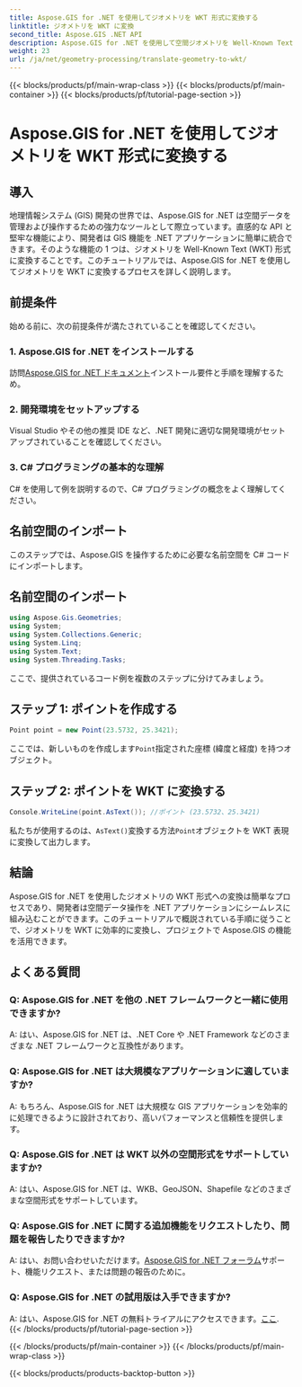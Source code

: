 ```yaml
---
title: Aspose.GIS for .NET を使用してジオメトリを WKT 形式に変換する
linktitle: ジオメトリを WKT に変換
second_title: Aspose.GIS .NET API
description: Aspose.GIS for .NET を使用して空間ジオメトリを Well-Known Text (WKT) 形式に変換する方法を学びます。 GIS 開発スキルを向上させます。
weight: 23
url: /ja/net/geometry-processing/translate-geometry-to-wkt/
---
```


{{< blocks/products/pf/main-wrap-class >}}
{{< blocks/products/pf/main-container >}}
{{< blocks/products/pf/tutorial-page-section >}}

# Aspose.GIS for .NET を使用してジオメトリを WKT 形式に変換する

## 導入
地理情報システム (GIS) 開発の世界では、Aspose.GIS for .NET は空間データを管理および操作するための強力なツールとして際立っています。直感的な API と堅牢な機能により、開発者は GIS 機能を .NET アプリケーションに簡単に統合できます。そのような機能の 1 つは、ジオメトリを Well-Known Text (WKT) 形式に変換することです。このチュートリアルでは、Aspose.GIS for .NET を使用してジオメトリを WKT に変換するプロセスを詳しく説明します。
## 前提条件
始める前に、次の前提条件が満たされていることを確認してください。
### 1. Aspose.GIS for .NET をインストールする
訪問[Aspose.GIS for .NET ドキュメント](https://reference.aspose.com/gis/net/)インストール要件と手順を理解するため。
### 2. 開発環境をセットアップする
Visual Studio やその他の推奨 IDE など、.NET 開発に適切な開発環境がセットアップされていることを確認してください。
### 3. C# プログラミングの基本的な理解
C# を使用して例を説明するので、C# プログラミングの概念をよく理解してください。

## 名前空間のインポート
このステップでは、Aspose.GIS を操作するために必要な名前空間を C# コードにインポートします。
## 名前空間のインポート
```csharp
using Aspose.Gis.Geometries;
using System;
using System.Collections.Generic;
using System.Linq;
using System.Text;
using System.Threading.Tasks;
```

ここで、提供されているコード例を複数のステップに分けてみましょう。
## ステップ 1: ポイントを作成する
```csharp
Point point = new Point(23.5732, 25.3421);
```
ここでは、新しいものを作成します`Point`指定された座標 (緯度と経度) を持つオブジェクト。
## ステップ 2: ポイントを WKT に変換する
```csharp
Console.WriteLine(point.AsText()); //ポイント (23.5732、25.3421)
```
私たちが使用するのは、`AsText()`変換する方法`Point`オブジェクトを WKT 表現に変換して出力します。

## 結論
Aspose.GIS for .NET を使用したジオメトリの WKT 形式への変換は簡単なプロセスであり、開発者は空間データ操作を .NET アプリケーションにシームレスに組み込むことができます。このチュートリアルで概説されている手順に従うことで、ジオメトリを WKT に効率的に変換し、プロジェクトで Aspose.GIS の機能を活用できます。
## よくある質問
### Q: Aspose.GIS for .NET を他の .NET フレームワークと一緒に使用できますか?
A: はい、Aspose.GIS for .NET は、.NET Core や .NET Framework などのさまざまな .NET フレームワークと互換性があります。
### Q: Aspose.GIS for .NET は大規模なアプリケーションに適していますか?
A: もちろん、Aspose.GIS for .NET は大規模な GIS アプリケーションを効率的に処理できるように設計されており、高いパフォーマンスと信頼性を提供します。
### Q: Aspose.GIS for .NET は WKT 以外の空間形式をサポートしていますか?
A: はい、Aspose.GIS for .NET は、WKB、GeoJSON、Shapefile などのさまざまな空間形式をサポートしています。
### Q: Aspose.GIS for .NET に関する追加機能をリクエストしたり、問題を報告したりできますか?
 A: はい、お問い合わせいただけます。[Aspose.GIS for .NET フォーラム](https://forum.aspose.com/c/gis/33)サポート、機能リクエスト、または問題の報告のために。
### Q: Aspose.GIS for .NET の試用版は入手できますか?
 A: はい、Aspose.GIS for .NET の無料トライアルにアクセスできます。[ここ](https://releases.aspose.com/).
{{< /blocks/products/pf/tutorial-page-section >}}

{{< /blocks/products/pf/main-container >}}
{{< /blocks/products/pf/main-wrap-class >}}

{{< blocks/products/products-backtop-button >}}
